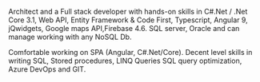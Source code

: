 Architect and a Full stack developer with hands-on skills in C#.Net / .Net Core 3.1, Web API, Entity Framework & Code
First, Typescript, Angular 9, jQwidgets, Google maps API,Firebase 4.6. SQL server, Oracle and can manage working
with any NoSQL Db. 

Comfortable working on SPA (Angular, C#.Net/Core). Decent level skills in writing SQL, Stored procedures, LINQ Queries 
SQL query optimization, Azure DevOps and GIT.

<!---
KeshavanP/KeshavanP is a ✨ special ✨ repository because its `README.md` (this file) appears on your GitHub profile.
You can click the Preview link to take a look at your changes.
--->
